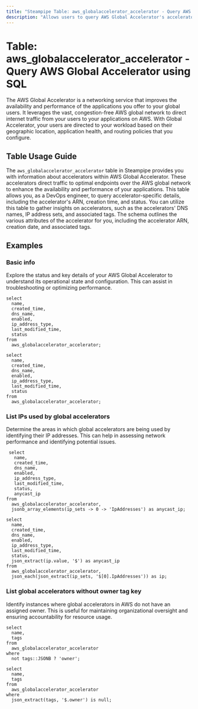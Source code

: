 ```yaml
---
title: "Steampipe Table: aws_globalaccelerator_accelerator - Query AWS Global Accelerator using SQL"
description: "Allows users to query AWS Global Accelerator's accelerators."
---
```


# Table: aws_globalaccelerator_accelerator - Query AWS Global Accelerator using SQL

The AWS Global Accelerator is a networking service that improves the availability and performance of the applications you offer to your global users. It leverages the vast, congestion-free AWS global network to direct internet traffic from your users to your applications on AWS. With Global Accelerator, your users are directed to your workload based on their geographic location, application health, and routing policies that you configure.

## Table Usage Guide

The `aws_globalaccelerator_accelerator` table in Steampipe provides you with information about accelerators within AWS Global Accelerator. These accelerators direct traffic to optimal endpoints over the AWS global network to enhance the availability and performance of your applications. This table allows you, as a DevOps engineer, to query accelerator-specific details, including the accelerator's ARN, creation time, and status. You can utilize this table to gather insights on accelerators, such as the accelerators' DNS names, IP address sets, and associated tags. The schema outlines the various attributes of the accelerator for you, including the accelerator ARN, creation date, and associated tags.

## Examples

### Basic info
Explore the status and key details of your AWS Global Accelerator to understand its operational state and configuration. This can assist in troubleshooting or optimizing performance.

```sql+postgres
select
  name,
  created_time,
  dns_name,
  enabled,
  ip_address_type,
  last_modified_time,
  status
from
  aws_globalaccelerator_accelerator;
```

```sql+sqlite
select
  name,
  created_time,
  dns_name,
  enabled,
  ip_address_type,
  last_modified_time,
  status
from
  aws_globalaccelerator_accelerator;
```

### List IPs used by global accelerators
Determine the areas in which global accelerators are being used by identifying their IP addresses. This can help in assessing network performance and identifying potential issues.

```sql+postgres
 select
   name,
   created_time,
   dns_name,
   enabled,
   ip_address_type,
   last_modified_time,
   status,
   anycast_ip
from
  aws_globalaccelerator_accelerator,
  jsonb_array_elements(ip_sets -> 0 -> 'IpAddresses') as anycast_ip;
```

```sql+sqlite
select
  name,
  created_time,
  dns_name,
  enabled,
  ip_address_type,
  last_modified_time,
  status,
  json_extract(ip.value, '$') as anycast_ip
from
  aws_globalaccelerator_accelerator,
  json_each(json_extract(ip_sets, '$[0].IpAddresses')) as ip;
```

### List global accelerators without owner tag key
Identify instances where global accelerators in AWS do not have an assigned owner. This is useful for maintaining organizational oversight and ensuring accountability for resource usage.

```sql+postgres
select
  name,
  tags
from
  aws_globalaccelerator_accelerator
where
  not tags::JSONB ? 'owner';
```

```sql+sqlite
select
  name,
  tags
from
  aws_globalaccelerator_accelerator
where
  json_extract(tags, '$.owner') is null;
```
